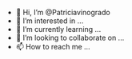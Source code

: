 - 👋 Hi, I’m @Patriciavinogrado
- 👀 I’m interested in ...
- 🌱 I’m currently learning ...
- 💞️ I’m looking to collaborate on ...
- 📫 How to reach me ...

<!---
Patriciavinogrado/Patriciavinogrado is a ✨ special ✨ repository because its `README.md` (this file) appears on your GitHub profile.
You can click the Preview link to take a look at your changes.
--->
